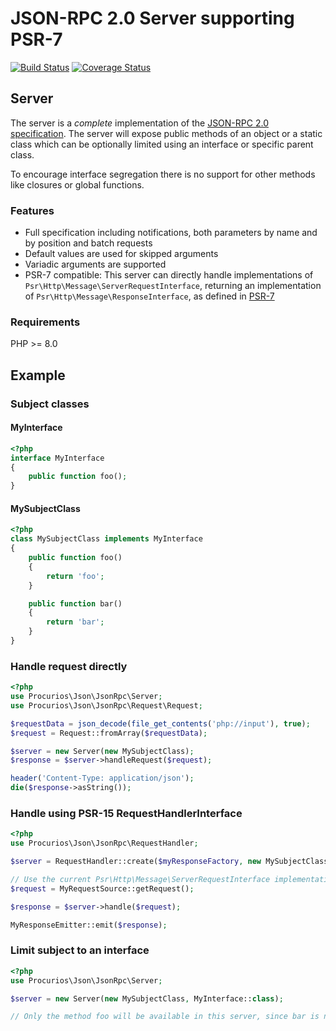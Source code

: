 # JSON-RPC 2.0 Server supporting PSR-7
[![Build Status](https://app.travis-ci.com/procurios/JsonRpc.svg?branch=2.0)](https://app.travis-ci.com/github/procurios/JsonRpc)
[![Coverage Status](https://coveralls.io/repos/procurios/JsonRpc/badge.svg?branch=2.0&service=github)](https://coveralls.io/github/procurios/JsonRpc?branch=2.0)

## Server
The server is a *complete* implementation of the [JSON-RPC 2.0 specification](http://www.jsonrpc.org/specification).
The server will expose public methods of an object or a static class which can be optionally limited using an interface or specific parent class.

To encourage interface segregation there is no support for other methods like closures or global functions.

### Features

- Full specification including notifications, both parameters by name and by position and batch requests
- Default values are used for skipped arguments
- Variadic arguments are supported
- PSR-7 compatible: This server can directly handle implementations of ```Psr\Http\Message\ServerRequestInterface```, returning an implementation of ```Psr\Http\Message\ResponseInterface```, as defined in [PSR-7](http://www.php-fig.org/psr/psr-7/)

### Requirements
PHP >= 8.0

## Example

### Subject classes

#### MyInterface
```php
<?php
interface MyInterface
{
    public function foo();
}
```

#### MySubjectClass
```php
<?php
class MySubjectClass implements MyInterface
{
    public function foo()
    {
        return 'foo';
    }

    public function bar()
    {
        return 'bar';
    }
}
```

### Handle request directly

```php
<?php
use Procurios\Json\JsonRpc\Server;
use Procurios\Json\JsonRpc\Request\Request;

$requestData = json_decode(file_get_contents('php://input'), true);
$request = Request::fromArray($requestData);

$server = new Server(new MySubjectClass);
$response = $server->handleRequest($request);

header('Content-Type: application/json');
die($response->asString());
```

### Handle using PSR-15 RequestHandlerInterface

```php
<?php
use Procurios\Json\JsonRpc\RequestHandler;

$server = RequestHandler::create($myResponseFactory, new MySubjectClass);

// Use the current Psr\Http\Message\ServerRequestInterface implementation in your application
$request = MyRequestSource::getRequest();

$response = $server->handle($request);

MyResponseEmitter::emit($response);
```

### Limit subject to an interface

```php
<?php
use Procurios\Json\JsonRpc\Server;

$server = new Server(new MySubjectClass, MyInterface::class);

// Only the method foo will be available in this server, since bar is not part of the interface
```
